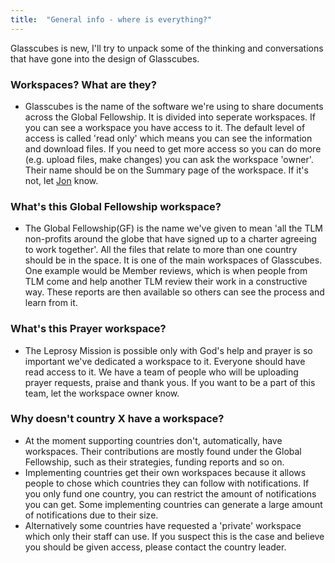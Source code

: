 ```yaml
---
title:  "General info - where is everything?"
---
```

Glasscubes is new, I'll try to unpack some of the thinking and conversations that have gone into the design of Glasscubes.

### Workspaces? What are they? 
* Glasscubes is the name of the software we're using to share documents across the Global Fellowship. It is divided into seperate workspaces. If you can see a workspace you have access to it. The default level of access is called 'read only' which means you can see the information and download files. If you need to get more access so you can do more (e.g. upload files, make changes) you can ask the workspace 'owner'. Their name should be on the Summary page of the workspace. If it's not, let [Jon](mailto:it@leprosymission.org) know. 

### What's this Global Fellowship workspace?
* The Global Fellowship(GF) is the name we've given to mean 'all the TLM non-profits around the globe that have signed up to a charter agreeing to work together'. All the files that relate to more than one country should be in the space. It is one of the main workspaces of Glasscubes. One example would be Member reviews, which is when people from TLM come and help another TLM review their work in a constructive way. These reports are then available so others can see the process and learn from it.

### What's this Prayer workspace?
* The Leprosy Mission is possible only with God's help and prayer is so important we've dedicated a workspace to it. Everyone should have read access to it. We have a team of people who will be uploading prayer requests, praise and thank yous. If you want to be a part of this team, let the workspace owner know.

### Why doesn't country X have a workspace?
* At the moment supporting countries don't, automatically, have workspaces. Their contributions are mostly found under the Global Fellowship, such as their strategies, funding reports and so on. 
* Implementing countries get their own workspaces because it allows people to chose which countries they can follow with notifications. If you only fund one country, you can restrict the amount of notifications you can get. Some implementing countries can generate a large amount of notifications due to their size.
* Alternatively some countries have requested a 'private' workspace which only their staff can use. If you suspect this is the case and believe you should be given access, please contact the country leader.
